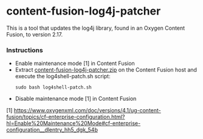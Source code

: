 # content-fusion-log4j-patcher

This is a tool that updates the log4j library, found in an Oxygen Content Fusion, to version 2.17. 

### Instructions

- Enable maintenance mode [1] in Content Fusion
- Extract [content-fusion-log4j-patcher.zip](https://github.com/oxygenxml/content-fusion-log4j-patcher/releases/download/1.1.0/content-fusion-log4j-patcher.zip) on the Content Fusion host and execute the log4shell-patch.sh script:
  ```
  sudo bash log4shell-patch.sh
  ```
- Disable maintenance mode [1] in Content Fusion

[1] https://www.oxygenxml.com/doc/versions/4.1/ug-content-fusion/topics/cf-enterprise-configuration.html?hl=Enable%20Maintenance%20Mode#cf-enterprise-configuration__dlentry_hh5_dgk_54b
